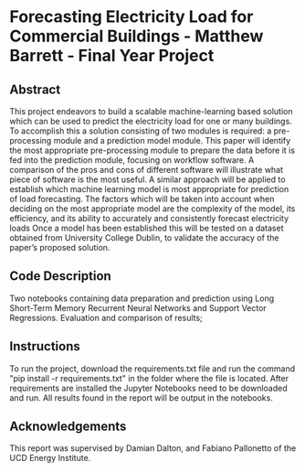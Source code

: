 # Forecasting Electricity Load for Commercial Buildings - Matthew Barrett - Final Year Project

## Abstract

This project endeavors to build a scalable machine-learning based solution which can be used to predict the electricity load for one or many buildings.
To accomplish this a solution consisting of two modules is required: a pre-processing module and a prediction model module. This paper will identify the most appropriate pre-processing module to prepare the data before it is fed into the prediction module, focusing on workflow software. A comparison of the pros and cons of different software will illustrate what piece of software is the most useful.
A similar approach will be applied to establish which machine learning model is most appropriate for prediction of load forecasting. The factors which will be taken into account when deciding on the most appropriate model are the complexity of the model, its efficiency, and its ability to accurately and consistently forecast electricity loads
Once a model has been established this will be tested on a dataset obtained from University College Dublin, to validate the accuracy of the paper’s proposed solution.

## Code Description
Two notebooks containing data preparation and prediction using Long Short-Term Memory Recurrent Neural Networks and Support Vector Regressions. Evaluation and comparison of results;

## Instructions

To run the project, download the requirements.txt file and run the command "pip install -r requirements.txt" in the folder where the file is located. After requirements are installed the Jupyter Notebooks need to be downloaded and run. All results found in the report will be output in the notebooks.

## Acknowledgements

This report was supervised by Damian Dalton, and Fabiano Pallonetto of the UCD Energy Institute.
